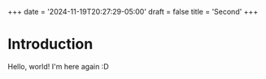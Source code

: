 +++
date = '2024-11-19T20:27:29-05:00'
draft = false
title = 'Second'
+++
# Introduction

Hello, world! I'm here again :D